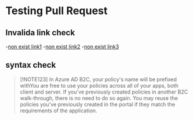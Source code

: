 # Testing Pull Request

## Invalida link check
-[non exist link1](../nonexisted1.md)
-[non exist link2](../nonexisted2.md)
-[non exist link3](../nonexisted3.md)

## syntax check
> [!NOTE123]
> In Azure AD B2C, your policy's name will be prefixed withYou are free to use your policies across all of your apps, both client and server.  If you've previously created policies in another B2C walk-through, there is no need to do so again. You may reuse the policies you've previously created in the portal if they match the requirements of the application.
